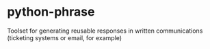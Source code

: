 # python-phrase
Toolset for generating reusable responses in written communications (ticketing systems or email, for example)

